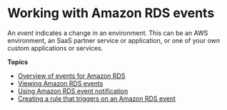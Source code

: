 # Working with Amazon RDS events<a name="working-with-events"></a>

An *event* indicates a change in an environment\. This can be an AWS environment, an SaaS partner service or application, or one of your own custom applications or services\.

**Topics**
+ [Overview of events for Amazon RDS](rds-cloudwatch-events.sample.md)
+ [Viewing Amazon RDS events](USER_ListEvents.md)
+ [Using Amazon RDS event notification](USER_Events.md)
+ [Creating a rule that triggers on an Amazon RDS event](rds-cloud-watch-events.md)